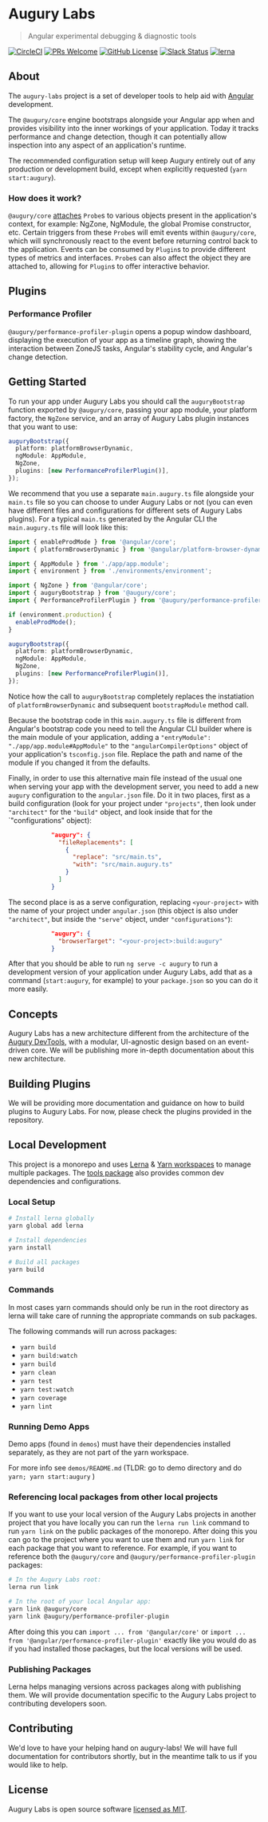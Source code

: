 # Augury Labs

> Angular experimental debugging & diagnostic tools

[![CircleCI](https://circleci.com/gh/rangle/augury-labs.svg?style=svg&circle-token=3b4d4e15a644445f9bf5d449fa5746ba774bfcdf)](https://circleci.com/gh/rangle/augury-labs) [![PRs Welcome](https://img.shields.io/badge/PRs-welcome-brightgreen.svg?style=flat-square)](http://makeapullrequest.com) [![GitHub License](https://img.shields.io/badge/license-MIT-blue.svg?style=flat-square)](./LICENSE) [![Slack Status](https://augury-slack.herokuapp.com/badge.svg)](https://augury-slack.herokuapp.com) [![lerna](https://img.shields.io/badge/maintained%20with-lerna-cc00ff.svg)](https://lernajs.io/)

## About

The `augury-labs` project is a set of developer tools to help aid with [Angular](https://angular.io) development.

The `@augury/core` engine bootstraps alongside your Angular app when and provides visibility into the inner workings of your application. Today it tracks performance and change detection, though it can potentially allow inspection into any aspect of an application's runtime.

The recommended configuration setup will keep Augury entirely out of any production or development build, except when explicitly requested (`yarn start:augury`).

### How does it work?

`@augury/core` [attaches](https://stackoverflow.com/questions/5626193/what-is-monkey-patching) `Probe`s to various objects present in the application's context, for example: NgZone, NgModule, the global Promise constructor, etc. Certain triggers from these `Probe`s will emit events within `@augury/core`, which will synchronously react to the event before returning control back to the application. Events can be consumed by `Plugin`s to provide different types of metrics and interfaces. `Probe`s can also affect the object they are attached to, allowing for `Plugin`s to offer interactive behavior.

## Plugins

### Performance Profiler

`@augury/performance-profiler-plugin` opens a popup window dashboard, displaying the execution of your app as a timeline graph, showing the interaction between ZoneJS tasks, Angular's stability cycle, and Angular's change detection.


## Getting Started

To run your app under Augury Labs you should call the `auguryBootstrap` function exported by `@augury/core`,
passing your app module, your platform factory, the `NgZone` service, and an array of Augury Labs plugin instances that
you want to use:

```ts
auguryBootstrap({
  platform: platformBrowserDynamic,
  ngModule: AppModule,
  NgZone,
  plugins: [new PerformanceProfilerPlugin()],
});
```

We recommend that you use a separate `main.augury.ts` file alongside your `main.ts` file so you can choose
to under Augury Labs or not (you can even have different files and configurations for different sets of
Augury Labs plugins). For a typical `main.ts` generated by the Angular CLI the `main.augury.ts` file will
look like this:

```ts
import { enableProdMode } from '@angular/core';
import { platformBrowserDynamic } from '@angular/platform-browser-dynamic';

import { AppModule } from './app/app.module';
import { environment } from './environments/environment';

import { NgZone } from '@angular/core';
import { auguryBootstrap } from '@augury/core';
import { PerformanceProfilerPlugin } from '@augury/performance-profiler-plugin';

if (environment.production) {
  enableProdMode();
}

auguryBootstrap({
  platform: platformBrowserDynamic,
  ngModule: AppModule,
  NgZone,
  plugins: [new PerformanceProfilerPlugin()],
});
```

Notice how the call to `auguryBootstrap` completely replaces the instatiation of
`platformBrowserDynamic` and subsequent `bootstrapModule` method call.

Because the bootstrap code in this `main.augury.ts` file is different from Angular's
bootstrap code you need to tell the Angular CLI builder where is the main module of
your application, adding a `"entryModule": "./app/app.module#AppModule"` to
the `"angularCompilerOptions"` object of your application's `tsconfig.json` file.
Replace the path and name of the module if you changed it from the defaults.

Finally, in order to use this alternative main file instead of the usual one when
serving your app with the development server, you need to add
a new `augury` configuration to the `angular.json` file. Do it in two places, first as
a build configuration (look for your project under `"projects"`, then look under `"architect"`
for the `"build"` object, and look inside that for the `"configurations" object):

```json
            "augury": {
              "fileReplacements": [
                {
                  "replace": "src/main.ts",
                  "with": "src/main.augury.ts"
                }
              ]
            }
```

The second place is as a serve configuration, replacing `<your-project>` with the
name of your project under `angular.json` (this object is also under `"architect"`, but inside the `"serve"`
object, under `"configurations"`):

```json
            "augury": {
              "browserTarget": "<your-project>:build:augury"
            }
```

After that you should be able to run `ng serve -c augury` to run a development version of your
application under Augury Labs, add that as a command (`start:augury`, for example) to your `package.json`
so you can do it more easily.

## Concepts

Augury Labs has a new architecture different from the architecture
of the [Augury DevTools](https://github.com/rangle/augury), with
a modular, UI-agnostic design based on an event-driven core. We will
be publishing more in-depth documentation about this new architecture.

## Building Plugins

We will be providing more documentation and guidance on how to build plugins to
Augury Labs. For now, please check the plugins provided in the repository.

## Local Development

This project is a monorepo and uses [Lerna](https://github.com/lerna/lerna) & [Yarn workspaces](https://yarnpkg.com/lang/en/docs/workspaces/) to manage multiple packages. The [tools package](./packages/tools)
also provides common dev dependencies and configurations.

### Local Setup

```sh
# Install lerna globally
yarn global add lerna

# Install dependencies
yarn install

# Build all packages
yarn build
```

### Commands

In most cases yarn commands should only be run in the root directory as lerna will take care of
running the appropriate commands on sub packages.

The following commands will run across packages:

- `yarn build`
- `yarn build:watch`
- `yarn build`
- `yarn clean`
- `yarn test`
- `yarn test:watch`
- `yarn coverage`
- `yarn lint`

### Running Demo Apps

Demo apps (found in `demos`) must have their dependencies installed separately, as they are not part of the yarn workspace.

For more info see `demos/README.md` (TLDR: go to demo directory and do `yarn; yarn start:augury` )

### Referencing local packages from other local projects

If you want to use your local version of the Augury Labs projects in another
project that you have locally you can run the `lerna run link` command to run
`yarn link` on the public packages of the monorepo. After doing this you can
go to the project where you want to use them and run `yarn link` for each
package that you want to reference. For example, if you want to reference
both the `@augury/core` and `@augury/performance-profiler-plugin` packages:

```sh
# In the Augury Labs root:
lerna run link

# In the root of your local Angular app:
yarn link @augury/core
yarn link @augury/performance-profiler-plugin
```

After doing this you can `import ... from '@angular/core'` or
`import ... from '@angular/performance-profiler-plugin'` exactly like you
would do as if you had installed those packages, but the local versions will
be used.

### Publishing Packages

Lerna helps managing versions across packages along with publishing them. We will provide
documentation specific to the Augury Labs project to contributing developers soon.

## Contributing

We'd love to have your helping hand on augury-labs! We will have full documentation for contributors shortly,
but in the meantime talk to us if you would like to help.

## License

Augury Labs is open source software [licensed as MIT](./LICENSE).
